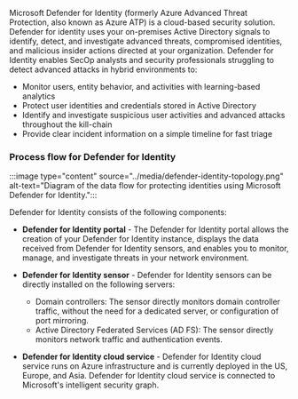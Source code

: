 Microsoft Defender for Identity (formerly Azure Advanced Threat Protection, also known as Azure ATP) is a cloud-based security solution. Defender for identity uses your on-premises Active Directory signals to identify, detect, and investigate advanced threats, compromised identities, and malicious insider actions directed at your organization. Defender for Identity enables SecOp analysts and security professionals struggling to detect advanced attacks in hybrid environments to:

- Monitor users, entity behavior, and activities with learning-based analytics
- Protect user identities and credentials stored in Active Directory
- Identify and investigate suspicious user activities and advanced attacks throughout the kill-chain
- Provide clear incident information on a simple timeline for fast triage

### Process flow for Defender for Identity

:::image type="content" source="../media/defender-identity-topology.png" alt-text="Diagram of the data flow for protecting identities using Microsoft Defender for Identity.":::


Defender for Identity consists of the following components:

- **Defender for Identity portal** - The Defender for Identity portal allows the creation of your Defender for Identity instance, displays the data received from Defender for Identity sensors, and enables you to monitor, manage, and investigate threats in your network environment.
- **Defender for Identity sensor** - Defender for Identity sensors can be directly installed on the following servers:
    
    
    - Domain controllers: The sensor directly monitors domain controller traffic, without the need for a dedicated server, or configuration of port mirroring.
    - Active Directory Federated Services (AD FS): The sensor directly monitors network traffic and authentication events.
 
 - **Defender for Identity cloud service** \- Defender for Identity cloud service runs on Azure infrastructure and is currently deployed in the US, Europe, and Asia. Defender for Identity cloud service is connected to Microsoft's intelligent security graph.
